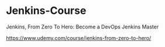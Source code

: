 # Jenkins-Course

Jenkins, From Zero To Hero: Become a DevOps Jenkins Master

https://www.udemy.com/course/jenkins-from-zero-to-hero/
